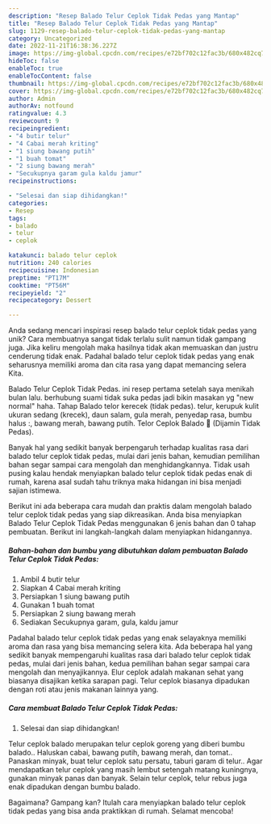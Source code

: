 ```yaml
---
description: "Resep Balado Telur Ceplok Tidak Pedas yang Mantap"
title: "Resep Balado Telur Ceplok Tidak Pedas yang Mantap"
slug: 1129-resep-balado-telur-ceplok-tidak-pedas-yang-mantap
category: Uncategorized
date: 2022-11-21T16:38:36.227Z
image: https://img-global.cpcdn.com/recipes/e72bf702c12fac3b/680x482cq70/balado-telur-ceplok-tidak-pedas-foto-resep-utama.jpg
hideToc: false
enableToc: true
enableTocContent: false
thumbnail: https://img-global.cpcdn.com/recipes/e72bf702c12fac3b/680x482cq70/balado-telur-ceplok-tidak-pedas-foto-resep-utama.jpg
cover: https://img-global.cpcdn.com/recipes/e72bf702c12fac3b/680x482cq70/balado-telur-ceplok-tidak-pedas-foto-resep-utama.jpg
author: Admin
authorAv: notfound
ratingvalue: 4.3
reviewcount: 9
recipeingredient:
- "4 butir telur"
- "4 Cabai merah kriting"
- "1 siung bawang putih"
- "1 buah tomat"
- "2 siung bawang merah"
- "Secukupnya garam gula kaldu jamur"
recipeinstructions:

- "Selesai dan siap dihidangkan!"
categories:
- Resep
tags:
- balado
- telur
- ceplok

katakunci: balado telur ceplok 
nutrition: 240 calories
recipecuisine: Indonesian
preptime: "PT17M"
cooktime: "PT56M"
recipeyield: "2"
recipecategory: Dessert

---
```





Anda sedang mencari inspirasi resep balado telur ceplok tidak pedas yang unik? Cara membuatnya sangat tidak terlalu sulit namun tidak gampang juga. Jika keliru mengolah maka hasilnya tidak akan memuaskan dan justru cenderung tidak enak. Padahal balado telur ceplok tidak pedas yang enak seharusnya memiliki aroma dan cita rasa yang dapat memancing selera Kita.





Balado Telur Ceplok Tidak Pedas. ini resep pertama setelah saya menikah bulan lalu. berhubung suami tidak suka pedas jadi bikin masakan yg &#34;new normal&#34; haha. Tahap Balado telor kerecek (tidak pedas). telur, kerupuk kulit ukuran sedang (krecek), daun salam, gula merah, penyedap rasa, bumbu halus :, bawang merah, bawang putih. Telor Ceplok Balado 🍳 (Dijamin Tidak Pedas).

Banyak hal yang sedikit banyak berpengaruh terhadap kualitas rasa dari balado telur ceplok tidak pedas, mulai dari jenis bahan, kemudian pemilihan bahan segar sampai cara mengolah dan menghidangkannya. Tidak usah pusing kalau hendak menyiapkan balado telur ceplok tidak pedas enak di rumah, karena asal sudah tahu triknya maka hidangan ini bisa menjadi sajian istimewa.






Berikut ini ada beberapa cara mudah dan praktis dalam mengolah balado telur ceplok tidak pedas yang siap dikreasikan. Anda bisa menyiapkan Balado Telur Ceplok Tidak Pedas menggunakan 6 jenis bahan dan 0 tahap pembuatan. Berikut ini langkah-langkah dalam menyiapkan hidangannya.

<!--inarticleads1-->

##### Bahan-bahan dan bumbu yang dibutuhkan dalam pembuatan Balado Telur Ceplok Tidak Pedas:

1. Ambil 4 butir telur
1. Siapkan 4 Cabai merah kriting
1. Persiapkan 1 siung bawang putih
1. Gunakan 1 buah tomat
1. Persiapkan 2 siung bawang merah
1. Sediakan Secukupnya garam, gula, kaldu jamur


Padahal balado telur ceplok tidak pedas yang enak selayaknya memiliki aroma dan rasa yang bisa memancing selera kita. Ada beberapa hal yang sedikit banyak mempengaruhi kualitas rasa dari balado telur ceplok tidak pedas, mulai dari jenis bahan, kedua pemilihan bahan segar sampai cara mengolah dan menyajikannya. Elur ceplok adalah makanan sehat yang biasanya disajikan ketika sarapan pagi. Telur ceplok biasanya dipadukan dengan roti atau jenis makanan lainnya yang. 

<!--inarticleads2-->

##### Cara membuat Balado Telur Ceplok Tidak Pedas:


1. Selesai dan siap dihidangkan!

Telur ceplok balado merupakan telur ceplok goreng yang diberi bumbu balado.. Haluskan cabai, bawang putih, bawang merah, dan tomat.. Panaskan minyak, buat telur ceplok satu persatu, taburi garam di telur.. Agar mendapatkan telur ceplok yang masih lembut setengah matang kuningnya, gunakan minyak panas dan banyak. Selain telur ceplok, telur rebus juga enak dipadukan dengan bumbu balado. 

Bagaimana? Gampang kan? Itulah cara menyiapkan balado telur ceplok tidak pedas yang bisa anda praktikkan di rumah. Selamat mencoba!
